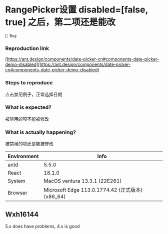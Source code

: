 # RangePicker设置 disabled=[false, true] 之后，第二项还是能改

`🐛 Bug`

### Reproduction link

[https://ant.design/components/date-picker-cn#components-date-picker-demo-disabled](https://ant.design/components/date-picker-cn#components-date-picker-demo-disabled)

### Steps to reproduce

点击禁用例子，正常选择日期

### What is expected?

被禁用的项不能被修改

### What is actually happening?

被禁用的项还是能被修改

| Environment | Info                                             |
| ----------- | ------------------------------------------------ |
| antd        | 5.5.0                                            |
| React       | 18.1.0                                           |
| System      | MacOS ventura 13.3.1 (22E261)                    |
| Browser     | Microsoft Edge 113.0.1774.42 (正式版本) (x86_64) |

<!-- generated by ant-design-issue-helper. DO NOT REMOVE -->

## Wxh16144

5.x does have problems, 4.x is good
